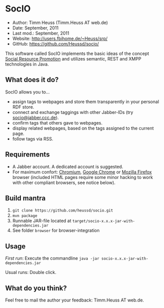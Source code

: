 SocIO
=====

* Author:    Timm Heuss (Timm.Heuss AT web.de)
* Date:      September, 2011
* Last mod.: September, 2011
* Website:   <http://users.fbihome.de/~Heuss/srp/>
* GitHub:    <https://github.com/Heussd/socio/>


This software called SocIO implements the basic ideas of the concept [Social Resource Promotion](http://users.fbihome.de/~Heuss/srp/srp_heuss.pdf>) and utilizes semantic, REST and XMPP technologies in Java.


What does it do?
----------------
SocIO allows you to...

* assign tags to webpages and store them transparently in your personal RDF store.
* connect and exchange taggings with other Jabber-IDs (try <socio@jabber.ccc.de>).
* confirm tags that others gave to webpages.
* display related webpages, based on the tags assigned to the current page.
* follow tags via RSS.


Requirements
------------

* A Jabber account. A dedicated account is suggested.
* For maximum confort: [Chromium](http://www.chromium.org/), [Google Chrome](http://www.google.de/chrome) or [Mozilla Firefox](http://www.mozilla.org/en-US/firefox/features/) browser (included HTML pages require some minor hacking to work with other compliant browsers, see notice below).


Build mantra
-------------
1. `git clone https://github.com/heussd/socio.git`
2. `mvn package`
3. Runnable JAR-file located at `target/socio-x.x.x-jar-with-dependencies.jar`
4. See folder `browser` for browser-integration

Usage
-----

*First run*: Execute the commandline `java -jar socio-x.x.x-jar-with-dependencies.jar`

Usual runs: Double click.


What do you think?
------------------

Feel free to mail the author your feedback: Timm.Heuss AT web.de.
